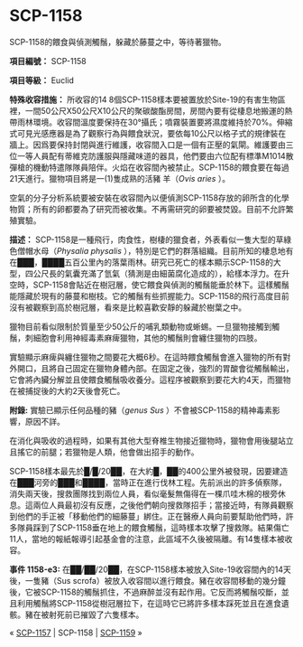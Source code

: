 # SCP-1158
                        




SCP-1158的餵食與偵測觸鬚，躲藏於藤蔓之中，等待著獵物。



**項目編號：** SCP-1158

**項目等級：** Euclid

**特殊收容措施：** 所收容的14 8個SCP-1158樣本要被置放於Site-19的有害生物區裡，一間50公尺X50公尺X10公尺的聚碳酸酯房間，房間內要有從棲息地搬運的熱帶雨林環境。收容間溫度要保持在30°攝氏；噴霧裝置要將濕度維持於70%。伸縮式可見光感應器是為了觀察行為與餵食狀況，要依每10公尺以格子式的規律裝在牆上。因爲要保持封閉與進行維護，收容間入口是一個有正壓的氣閘。維護要由三位一等人員配有蒂維克防護服與隱藏味道的器具，他們要由六位配有標準M1014散彈槍的機動特遣隊隊員陪伴。火焰在收容間內被禁止。SCP-1158的餵食要在每過21天進行。獵物項目將是一(1)隻成熟的活豬 羊（*Ovis aries* ）。

空氣的分子分析系統要被安裝在收容間內以便偵測SCP-1158存放的卵所含的化學物質；所有的卵都要為了研究而被收集。不再需研究的卵要被焚毀。目前不允許繁殖實驗。

**描述：** SCP-1158是一種飛行，肉食性，樹棲的獵食者，外表看似一隻大型的草綠色僧帽水母（*Physalia physalis* ），特別是它們的群落組織。目前所知的棲息地有在███，████五百公里內的落葉雨林。研究已死亡的樣本顯示SCP-1158的大型，四公尺長的氣囊充滿了氫氣（猜測是由細菌腐化造成的），給樣本浮力。在升空時，SCP-1158會貼近在樹冠層，使它餵食與偵測的觸鬚能垂於林下。這樣觸鬚能隱藏於現有的藤蔓和樹枝。它的觸鬚有些抓握能力。SCP-1158的飛行高度目前沒有被觀察到高於樹冠層，看來是比較喜歡安靜的躲藏於樹葉之中。

獵物目前看似限制於質量至少50公斤的哺乳類動物或蜥蜴。一旦獵物接觸到觸鬚，刺細胞會利用神經毒素麻痺獵物，其他的觸鬚則會纏住獵物的四肢。

實驗顯示麻痺與纏住獵物之間要花大概6秒。在這時餵食觸鬚會進入獵物的所有對外開口，且將自己固定在獵物身體內部。在固定之後，強烈的胃酸會從觸鬚輸出，它會將內臟分解並且使餵食觸鬚吸收養分。這程序被觀察到要花大約4天，而獵物在被捕捉後的大約2天後會死亡。

**附錄:** 實驗已顯示任何品種的豬（*genus Sus* ）不會被SCP-1158的精神毒素影響，原因不詳。

在消化與吸收的過程時，如果有其他大型脊椎生物接近獵物時，獵物會用後腿站立且搖它的前腿；若獵物是人類，他會做出招手的動作。

SCP-1158樣本最先於█/█/20██，在大約█，██的400公里外被發現，因要建造在███河旁的███和████，當時正在進行伐林工程。先前派出的許多偵察隊，消失兩天後，搜救團隊找到兩位人員，看似毫髮無傷得在一棵爪哇木棉的根旁休息。這兩位人員最初沒有反應，之後他們朝向搜救隊招手；當接近時，有隊員觀察到他們的手正被「移動他們的細藤蔓」綁住。正在醫療人員向前要幫助他們時，許多隊員踩到了SCP-1158垂在地上的餵食觸鬚，這時樣本攻擊了搜救隊。結果傷亡11人，當地的報紙報導引起基金會的注意，此區域不久後被隔離。有14隻樣本被收容。

**事件 1158-e3:** 在██/██/20██，在SCP-1158樣本被放入Site-19收容間內的14天後，一隻豬（Sus scrofa）被放入收容間以進行餵食。豬在收容間移動的幾分鐘後，它被SCP-1158的觸鬚抓住，不過麻醉並沒有起作用。它反而將觸鬚咬斷，並且利用觸鬚將SCP-1158從樹冠層拉下，在這時它已將許多樣本踩死並且在進食遺骸。豬在被射死前已摧毀了六隻樣本。



« [SCP-1157](/scp-1157) | SCP-1158 | [SCP-1159](/scp-1159) »





                    